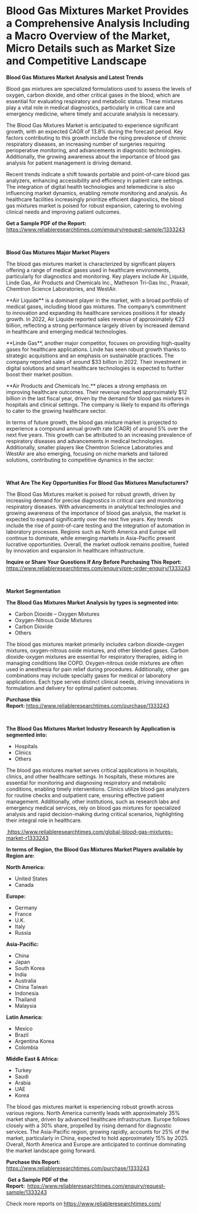 <p><h1>Blood Gas Mixtures Market Provides a Comprehensive Analysis Including a Macro Overview of the Market, Micro Details such as Market Size and Competitive Landscape</h1></p><p><strong>Blood Gas Mixtures Market Analysis and Latest Trends</strong></p>
<p><p>Blood gas mixtures are specialized formulations used to assess the levels of oxygen, carbon dioxide, and other critical gases in the blood, which are essential for evaluating respiratory and metabolic status. These mixtures play a vital role in medical diagnostics, particularly in critical care and emergency medicine, where timely and accurate analysis is necessary.</p><p>The Blood Gas Mixtures Market is anticipated to experience significant growth, with an expected CAGR of 13.8% during the forecast period. Key factors contributing to this growth include the rising prevalence of chronic respiratory diseases, an increasing number of surgeries requiring perioperative monitoring, and advancements in diagnostic technologies. Additionally, the growing awareness about the importance of blood gas analysis for patient management is driving demand.</p><p>Recent trends indicate a shift towards portable and point-of-care blood gas analyzers, enhancing accessibility and efficiency in patient care settings. The integration of digital health technologies and telemedicine is also influencing market dynamics, enabling remote monitoring and analysis. As healthcare facilities increasingly prioritize efficient diagnostics, the blood gas mixtures market is poised for robust expansion, catering to evolving clinical needs and improving patient outcomes.</p></p>
<p><strong>Get a Sample PDF of the Report:&nbsp;</strong> <a href="https://www.reliableresearchtimes.com/enquiry/request-sample/1333243?utm_campaign=3209&utm_medium=2&utm_source=Github&utm_content=ia&utm_term=24032025&utm_id=blood-gas-mixtures">https://www.reliableresearchtimes.com/enquiry/request-sample/1333243</a></p>
<p>&nbsp;</p>
<p><strong>Blood Gas Mixtures Major Market Players</strong></p>
<p><p>The blood gas mixtures market is characterized by significant players offering a range of medical gases used in healthcare environments, particularly for diagnostics and monitoring. Key players include Air Liquide, Linde Gas, Air Products and Chemicals Inc., Matheson Tri-Gas Inc., Praxair, Chemtron Science Laboratories, and WestAir.</p><p>**Air Liquide** is a dominant player in the market, with a broad portfolio of medical gases, including blood gas mixtures. The company’s commitment to innovation and expanding its healthcare services positions it for steady growth. In 2022, Air Liquide reported sales revenue of approximately €23 billion, reflecting a strong performance largely driven by increased demand in healthcare and emerging medical technologies.</p><p>**Linde Gas**, another major competitor, focuses on providing high-quality gases for healthcare applications. Linde has seen robust growth thanks to strategic acquisitions and an emphasis on sustainable practices. The company reported sales of around $33 billion in 2022. Their investment in digital solutions and smart healthcare technologies is expected to further boost their market position.</p><p>**Air Products and Chemicals Inc.** places a strong emphasis on improving healthcare outcomes. Their revenue reached approximately $12 billion in the last fiscal year, driven by the demand for blood gas mixtures in hospitals and clinical settings. The company is likely to expand its offerings to cater to the growing healthcare sector.</p><p>In terms of future growth, the blood gas mixture market is projected to experience a compound annual growth rate (CAGR) of around 5% over the next five years. This growth can be attributed to an increasing prevalence of respiratory diseases and advancements in medical technologies. Additionally, smaller players like Chemtron Science Laboratories and WestAir are also emerging, focusing on niche markets and tailored solutions, contributing to competitive dynamics in the sector.</p></p>
<p>&nbsp;</p>
<p><strong>What Are The Key Opportunities For Blood Gas Mixtures Manufacturers?</strong></p>
<p><p>The Blood Gas Mixtures market is poised for robust growth, driven by increasing demand for precise diagnostics in critical care and monitoring respiratory diseases. With advancements in analytical technologies and growing awareness of the importance of blood gas analysis, the market is expected to expand significantly over the next five years. Key trends include the rise of point-of-care testing and the integration of automation in laboratory processes. Regions such as North America and Europe will continue to dominate, while emerging markets in Asia-Pacific present lucrative opportunities. Overall, the market outlook remains positive, fueled by innovation and expansion in healthcare infrastructure.</p></p>
<p><strong>Inquire or Share Your Questions If Any Before Purchasing This Report:</strong> <a href="https://www.reliableresearchtimes.com/enquiry/pre-order-enquiry/1333243?utm_campaign=3209&utm_medium=2&utm_source=Github&utm_content=ia&utm_term=24032025&utm_id=blood-gas-mixtures">https://www.reliableresearchtimes.com/enquiry/pre-order-enquiry/1333243</a></p>
<p>&nbsp;</p>
<p><strong>Market Segmentation</strong></p>
<p><strong>The Blood Gas Mixtures Market Analysis by types is segmented into:</strong></p>
<p><ul><li>Carbon Dioxide – Oxygen Mixtures</li><li>Oxygen-Nitrous Oxide Mixtures</li><li>Carbon Dioxide</li><li>Others</li></ul></p>
<p><p>The blood gas mixtures market primarily includes carbon dioxide-oxygen mixtures, oxygen-nitrous oxide mixtures, and other blended gases. Carbon dioxide-oxygen mixtures are essential for respiratory therapies, aiding in managing conditions like COPD. Oxygen-nitrous oxide mixtures are often used in anesthesia for pain relief during procedures. Additionally, other gas combinations may include specialty gases for medical or laboratory applications. Each type serves distinct clinical needs, driving innovations in formulation and delivery for optimal patient outcomes.</p></p>
<p><strong>Purchase this Report:&nbsp;</strong><a href="https://www.reliableresearchtimes.com/purchase/1333243?utm_campaign=3209&utm_medium=2&utm_source=Github&utm_content=ia&utm_term=24032025&utm_id=blood-gas-mixtures">https://www.reliableresearchtimes.com/purchase/1333243</a></p>
<p>&nbsp;</p>
<p><strong>The Blood Gas Mixtures Market Industry Research by Application is segmented into:</strong></p>
<p><ul><li>Hospitals</li><li>Clinics</li><li>Others</li></ul></p>
<p><p>The blood gas mixtures market serves critical applications in hospitals, clinics, and other healthcare settings. In hospitals, these mixtures are essential for monitoring and diagnosing respiratory and metabolic conditions, enabling timely interventions. Clinics utilize blood gas analyzers for routine checks and outpatient care, ensuring effective patient management. Additionally, other institutions, such as research labs and emergency medical services, rely on blood gas mixtures for specialized analysis and rapid decision-making during critical scenarios, highlighting their integral role in healthcare.</p></p>
<p><a href="https://www.reliableresearchtimes.com/global-blood-gas-mixtures-market-r1333243?utm_campaign=3209&utm_medium=2&utm_source=Github&utm_content=ia&utm_term=24032025&utm_id=blood-gas-mixtures">&nbsp;https://www.reliableresearchtimes.com/global-blood-gas-mixtures-market-r1333243</a></p>
<p><strong>In terms of Region, the Blood Gas Mixtures Market Players available by Region are:</strong></p>
<p>
    <p> <strong> North America: </strong>
        <ul>
            <li>United States</li>
            <li>Canada</li>
        </ul>
        </p> 
    <p> <strong> Europe: </strong>
        <ul>
            <li>Germany</li>
            <li>France</li>
            <li>U.K.</li>
            <li>Italy</li>
            <li>Russia</li>
        </ul>
        </p> 
    <p> <strong> Asia-Pacific: </strong>
        <ul>
            <li>China</li>
            <li>Japan</li>
            <li>South Korea</li>
            <li>India</li>
            <li>Australia</li>
            <li>China Taiwan</li>
            <li>Indonesia</li>
            <li>Thailand</li>
            <li>Malaysia</li>
        </ul>
        </p> 
    <p> <strong> Latin America: </strong>
        <ul>
            <li>Mexico</li>
            <li>Brazil</li>
            <li>Argentina Korea</li>
            <li>Colombia</li>
        </ul>
        </p> 
    <p> <strong> Middle East & Africa: </strong>
        <ul>
            <li>Turkey</li>
            <li>Saudi</li>
            <li>Arabia</li>
            <li>UAE</li>
            <li>Korea</li>
        </ul>
    </p>
    </p>
<p><p>The blood gas mixtures market is experiencing robust growth across various regions. North America currently leads with approximately 35% market share, driven by advanced healthcare infrastructure. Europe follows closely with a 30% share, propelled by rising demand for diagnostic services. The Asia-Pacific region, growing rapidly, accounts for 25% of the market, particularly in China, expected to hold approximately 15% by 2025. Overall, North America and Europe are anticipated to continue dominating the market landscape going forward.</p></p>
<p><strong>Purchase this Report: </strong><a href="https://www.reliableresearchtimes.com/purchase/1333243?utm_campaign=3209&utm_medium=2&utm_source=Github&utm_content=ia&utm_term=24032025&utm_id=blood-gas-mixtures">https://www.reliableresearchtimes.com/purchase/1333243</a></p>
<p>&nbsp;<strong>Get a Sample PDF of the Report:&nbsp;&nbsp;</strong><a href="https://www.reliableresearchtimes.com/enquiry/request-sample/1333243?utm_campaign=3209&utm_medium=2&utm_source=Github&utm_content=ia&utm_term=24032025&utm_id=blood-gas-mixtures">https://www.reliableresearchtimes.com/enquiry/request-sample/1333243</a></p>
<p><strong></strong></p>
<p>Check more reports on <a href="https://www.reliableresearchtimes.com/?utm_campaign=3209&utm_medium=2&utm_source=Github&utm_content=ia&utm_term=24032025&utm_id=blood-gas-mixtures">https://www.reliableresearchtimes.com/</a></p>